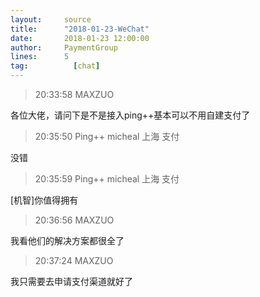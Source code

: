 ```yaml
---
layout:     source 
title:      "2018-01-23-WeChat"
date:       2018-01-23 12:00:00
author:     PaymentGroup
lines:      5 
tag:		  [chat]
---
```

> 20:33:58  MAXZUO  
   
各位大佬，请问下是不是接入ping++基本可以不用自建支付了  
   
> 20:35:50  Ping++ micheal 上海 支付   
   
没错  
   
> 20:35:59  Ping++ micheal 上海 支付   
   
[机智]你值得拥有  
   
> 20:36:56  MAXZUO  
   
我看他们的解决方案都很全了  
   
> 20:37:24  MAXZUO  
   
我只需要去申请支付渠道就好了  
   

